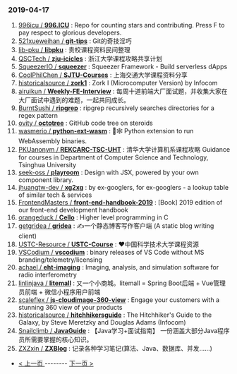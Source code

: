 ### 2019-04-17 
1. [996icu / **996.ICU**](https://github.com/996icu/996.ICU) : Repo for counting stars and contributing. Press F to pay respect to glorious developers.
1. [521xueweihan / **git-tips**](https://github.com/521xueweihan/git-tips) : Git的奇技淫巧
1. [lib-pku / **libpku**](https://github.com/lib-pku/libpku) : 贵校课程资料民间整理
1. [QSCTech / **zju-icicles**](https://github.com/QSCTech/zju-icicles) : 浙江大学课程攻略共享计划
1. [SqueezerIO / **squeezer**](https://github.com/SqueezerIO/squeezer) : Squeezer Framework - Build serverless dApps
1. [CoolPhilChen / **SJTU-Courses**](https://github.com/CoolPhilChen/SJTU-Courses) : 上海交通大学课程资料分享
1. [historicalsource / **zork1**](https://github.com/historicalsource/zork1) : Zork I (Microcomputer Version) by Infocom
1. [airuikun / **Weekly-FE-Interview**](https://github.com/airuikun/Weekly-FE-Interview) : 每周十道前端大厂面试题，并收集大家在大厂面试中遇到的难题，一起共同成长。
1. [BurntSushi / **ripgrep**](https://github.com/BurntSushi/ripgrep) : ripgrep recursively searches directories for a regex pattern
1. [ovity / **octotree**](https://github.com/ovity/octotree) : GitHub code tree on steroids
1. [wasmerio / **python-ext-wasm**](https://github.com/wasmerio/python-ext-wasm) : 🐍🕸 Python extension to run WebAssembly binaries.
1. [PKUanonym / **REKCARC-TSC-UHT**](https://github.com/PKUanonym/REKCARC-TSC-UHT) : 清华大学计算机系课程攻略 Guidance for courses in Department of Computer Science and Technology, Tsinghua University
1. [seek-oss / **playroom**](https://github.com/seek-oss/playroom) : Design with JSX, powered by your own component library.
1. [jhuangtw-dev / **xg2xg**](https://github.com/jhuangtw-dev/xg2xg) : by ex-googlers, for ex-googlers - a lookup table of similar tech & services
1. [FrontendMasters / **front-end-handbook-2019**](https://github.com/FrontendMasters/front-end-handbook-2019) : [Book] 2019 edition of our front-end development handbook
1. [orangeduck / **Cello**](https://github.com/orangeduck/Cello) : Higher level programming in C
1. [getgridea / **gridea**](https://github.com/getgridea/gridea) : ✍️一个静态博客写作客户端 (A static blog writing client)
1. [USTC-Resource / **USTC-Course**](https://github.com/USTC-Resource/USTC-Course) : ❤️中国科学技术大学课程资源
1. [VSCodium / **vscodium**](https://github.com/VSCodium/vscodium) : binary releases of VS Code without MS branding/telemetry/licensing
1. [achael / **eht-imaging**](https://github.com/achael/eht-imaging) : Imaging, analysis, and simulation software for radio interferometry
1. [linlinjava / **litemall**](https://github.com/linlinjava/litemall) : 又一个小商城。litemall = Spring Boot后端 + Vue管理员前端 + 微信小程序用户前端
1. [scaleflex / **js-cloudimage-360-view**](https://github.com/scaleflex/js-cloudimage-360-view) : Engage your customers with a stunning 360 view of your products
1. [historicalsource / **hitchhikersguide**](https://github.com/historicalsource/hitchhikersguide) : The Hitchhiker's Guide to the Galaxy, by Steve Meretzky and Douglas Adams (Infocom)
1. [Snailclimb / **JavaGuide**](https://github.com/Snailclimb/JavaGuide) : 【Java学习+面试指南】 一份涵盖大部分Java程序员所需要掌握的核心知识。
1. [ZXZxin / **ZXBlog**](https://github.com/ZXZxin/ZXBlog) : 记录各种学习笔记(算法、Java、数据库、并发......) 

- [ < 上一页 ](https://github.com/able8/github-trending-daily-record/blob/master/2019-04-16.md) -------- [ 下一页 > ](https://github.com/able8/github-trending-daily-record/blob/master/2019-04-18.md)